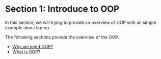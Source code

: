 # Section 1: Introduce to OOP

In this section, we will trying to provide an overview of OOP with an simple example about laptop.

The following sections provide the overview of the OOP.

- [Why we need OOP?](./Why-we-need-OOP.md)
- [What is OOP?](./What-is-OOP.md)
